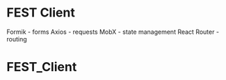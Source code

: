 # FEST Client

Formik - forms
Axios - requests
MobX - state management
React Router - routing
# FEST_Client
